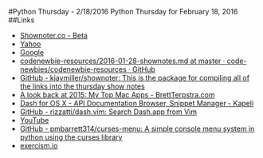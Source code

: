 #Python Thursday - 2/18/2016
Python Thursday for February 18, 2016
##Links
* [Shownoter.co - Beta](http://www.shownoter.co/about)
* [Yahoo](https://www.yahoo.com/)
* [Google](http://www.google.com/)
* [codenewbie-resources/2016-01-28-shownotes.md at master · code-newbies/codenewbie-resources · GitHub](https://github.com/code-newbies/codenewbie-resources/blob/master/shownotes/python_thursday/2016-01-28-shownotes.md)
* [GitHub - kjaymiller/shownoter: This is the package for compiling all of the links into the thursday show notes](https://github.com/kjaymiller/shownoter)
* [A look back at 2015: My Top Mac Apps - BrettTerpstra.com](http://brettterpstra.com/2016/02/17/a-look-back-at-2015-my-top-mac-apps/)
* [Dash for OS X - API Documentation Browser, Snippet Manager - Kapeli](https://kapeli.com/dash)
* [GitHub - rizzatti/dash.vim: Search Dash.app from Vim](https://github.com/rizzatti/dash.vim)
* [YouTube](https://www.youtube.com/watch?v=jc3k6xw-hoq)
* [GitHub - pmbarrett314/curses-menu: A simple console menu system in python using the curses library](https://github.com/pmbarrett314/curses-menu)
* [exercism.io](http://exercism.io/submissions/cc7df20857cd456c99d40bf88e7476ee)
